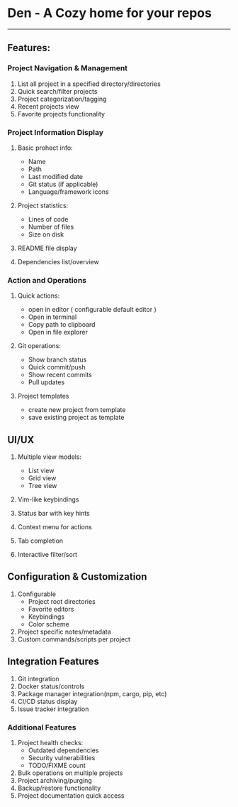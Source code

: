# Den - A Cozy home for your repos
---

## Features:

### Project Navigation & Management
1. List all project in a specified directory/directories
2. Quick search/filter projects
3. Project categorization/tagging
4. Recent projects view
5. Favorite projects functionality

### Project Information Display
1. Basic prohect info:
    - Name
    - Path
    - Last modified date
    - Git status (if applicable)
    - Language/framework icons

2. Project statistics:
    - Lines of code
    - Number of files
    - Size on disk

3. README file display

4. Dependencies list/overview

### Action and Operations
1. Quick actions:
    - open in editor ( configurable default editor )
    - Open in terminal
    - Copy path to clipboard
    - Open in file explorer

2. Git operations:
    - Show branch status
    - Quick commit/push
    - Show recent commits
    - Pull updates

3. Project templates
    - create new project from template
    - save existing project as template


## UI/UX
1. Multiple view models:
    - List view
    - Grid view
    - Tree view

2. Vim-like keybindings
3. Status bar with key hints
4. Context menu for actions
5. Tab completion
6. Interactive filter/sort

## Configuration & Customization
1. Configurable 
    - Project root directories
    - Favorite editors
    - Keybindings
    - Color scheme
2. Project specific notes/metadata
3. Custom commands/scripts per project

## Integration Features
1. Git integration
2. Docker status/controls
3. Package manager integration(npm, cargo, pip, etc)
4. CI/CD status display
5. Issue tracker integration

### Additional Features
1. Project health checks:
    - Outdated dependencies
    - Security vulnerabilities
    - TODO/FIXME count
2. Bulk operations on multiple projects
3. Project archiving/purging
4. Backup/restore functionality
5. Project documentation quick access
